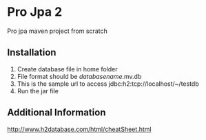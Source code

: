 
# Pro Jpa 2

Pro jpa maven project from scratch
## Installation

1. Create database file in home folder
2. File format should be *databasename*.mv.db
3. This is the sample url to access jdbc:h2:tcp://localhost/~/testdb
4. Run the jar file

## Additional Information

http://www.h2database.com/html/cheatSheet.html
